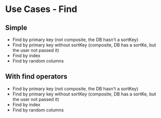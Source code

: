 # Use Cases - Find

## Simple

- Find by primary key (not composite, the DB hasn't a sortKey)
- Find by primary key without sortKey (composite, DB has a sortKe, but the user not passed it)
- Find by index
- Find by random columns

## With find operators

- Find by primary key (not composite, the DB hasn't a sortKey)
- Find by primary key without sortKey (composite, DB has a sortKe, but the user not passed it)
- Find by index
- Find by random columns
